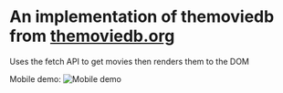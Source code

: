 # An implementation of themoviedb from [themoviedb.org](https://www.themoviedb.org/)

Uses the fetch API to get movies then renders them to the DOM

Mobile demo:
![Mobile demo](./demos/mobile.gif)
